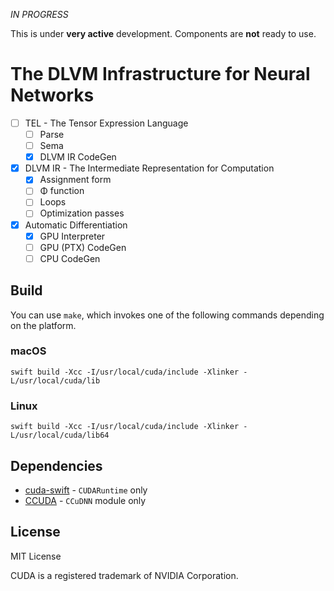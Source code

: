 *IN PROGRESS*

This is under **very active** development. Components are **not** ready to use. 

# The DLVM Infrastructure for Neural Networks

- [ ] TEL - The Tensor Expression Language
    - [ ] Parse
    - [ ] Sema
    - [x] DLVM IR CodeGen
- [x] DLVM IR - The Intermediate Representation for Computation
    - [x] Assignment form
    - [ ] Φ function
    - [ ] Loops
    - [ ] Optimization passes
- [x] Automatic Differentiation
    - [x] GPU Interpreter
    - [ ] GPU (PTX) CodeGen
    - [ ] CPU CodeGen

## Build

You can use `make`, which invokes one of the following commands depending on the
platform.

### macOS
```
swift build -Xcc -I/usr/local/cuda/include -Xlinker -L/usr/local/cuda/lib
```

### Linux
```
swift build -Xcc -I/usr/local/cuda/include -Xlinker -L/usr/local/cuda/lib64
```

## Dependencies

- [cuda-swift](https://github.com/rxwei/CCUDA) - `CUDARuntime` only
- [CCUDA](https://github.com/rxwei/CCUDA) - `CCuDNN` module only

## License

MIT License

CUDA is a registered trademark of NVIDIA Corporation.
